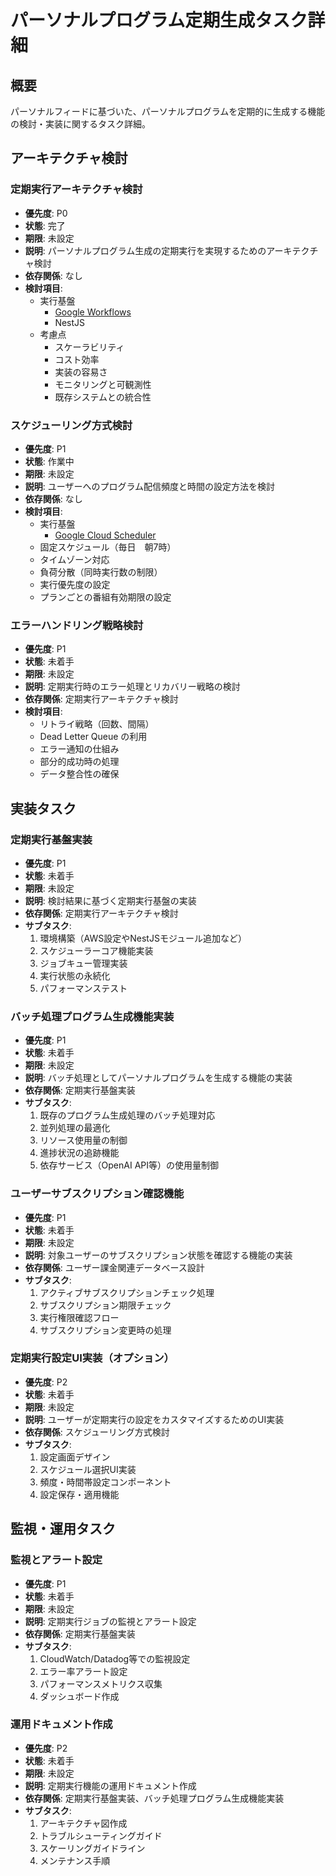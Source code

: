 # パーソナルプログラム定期生成タスク詳細

## 概要

パーソナルフィードに基づいた、パーソナルプログラムを定期的に生成する機能の検討・実装に関するタスク詳細。

## アーキテクチャ検討

### 定期実行アーキテクチャ検討

- **優先度**: P0
- **状態**: 完了
- **期限**: 未設定
- **説明**: パーソナルプログラム生成の定期実行を実現するためのアーキテクチャ検討
- **依存関係**: なし
- **検討項目**:
    - 実行基盤
        - [Google Workflows](https://cloud.google.com/workflows?hl=ja)
        - NestJS
    - 考慮点
        - スケーラビリティ
        - コスト効率
        - 実装の容易さ
        - モニタリングと可観測性
        - 既存システムとの統合性

### スケジューリング方式検討

- **優先度**: P1
- **状態**: 作業中
- **期限**: 未設定
- **説明**: ユーザーへのプログラム配信頻度と時間の設定方法を検討
- **依存関係**: なし
- **検討項目**:
    - 実行基盤
        - [Google Cloud Scheduler](https://cloud.google.com/scheduler/docs?hl=ja)
    - 固定スケジュール（毎日　朝7時）
    - タイムゾーン対応
    - 負荷分散（同時実行数の制限）
    - 実行優先度の設定
    - プランごとの番組有効期限の設定

### エラーハンドリング戦略検討

- **優先度**: P1
- **状態**: 未着手
- **期限**: 未設定
- **説明**: 定期実行時のエラー処理とリカバリー戦略の検討
- **依存関係**: 定期実行アーキテクチャ検討
- **検討項目**:
    - リトライ戦略（回数、間隔）
    - Dead Letter Queue の利用
    - エラー通知の仕組み
    - 部分的成功時の処理
    - データ整合性の確保

## 実装タスク

### 定期実行基盤実装

- **優先度**: P1
- **状態**: 未着手
- **期限**: 未設定
- **説明**: 検討結果に基づく定期実行基盤の実装
- **依存関係**: 定期実行アーキテクチャ検討
- **サブタスク**:
  1. 環境構築（AWS設定やNestJSモジュール追加など）
  2. スケジューラーコア機能実装
  3. ジョブキュー管理実装
  4. 実行状態の永続化
  5. パフォーマンステスト

### バッチ処理プログラム生成機能実装

- **優先度**: P1
- **状態**: 未着手
- **期限**: 未設定
- **説明**: バッチ処理としてパーソナルプログラムを生成する機能の実装
- **依存関係**: 定期実行基盤実装
- **サブタスク**:
  1. 既存のプログラム生成処理のバッチ処理対応
  2. 並列処理の最適化
  3. リソース使用量の制御
  4. 進捗状況の追跡機能
  5. 依存サービス（OpenAI API等）の使用量制御

### ユーザーサブスクリプション確認機能

- **優先度**: P1
- **状態**: 未着手
- **期限**: 未設定
- **説明**: 対象ユーザーのサブスクリプション状態を確認する機能の実装
- **依存関係**: ユーザー課金関連データベース設計
- **サブタスク**:
  1. アクティブサブスクリプションチェック処理
  2. サブスクリプション期限チェック
  3. 実行権限確認フロー
  4. サブスクリプション変更時の処理

### 定期実行設定UI実装（オプション）

- **優先度**: P2
- **状態**: 未着手
- **期限**: 未設定
- **説明**: ユーザーが定期実行の設定をカスタマイズするためのUI実装
- **依存関係**: スケジューリング方式検討
- **サブタスク**:
  1. 設定画面デザイン
  2. スケジュール選択UI実装
  3. 頻度・時間帯設定コンポーネント
  4. 設定保存・適用機能

## 監視・運用タスク

### 監視とアラート設定

- **優先度**: P1
- **状態**: 未着手
- **期限**: 未設定
- **説明**: 定期実行ジョブの監視とアラート設定
- **依存関係**: 定期実行基盤実装
- **サブタスク**:
  1. CloudWatch/Datadog等での監視設定
  2. エラー率アラート設定
  3. パフォーマンスメトリクス収集
  4. ダッシュボード作成

### 運用ドキュメント作成

- **優先度**: P2
- **状態**: 未着手
- **期限**: 未設定
- **説明**: 定期実行機能の運用ドキュメント作成
- **依存関係**: 定期実行基盤実装、バッチ処理プログラム生成機能実装
- **サブタスク**:
  1. アーキテクチャ図作成
  2. トラブルシューティングガイド
  3. スケーリングガイドライン
  4. メンテナンス手順
